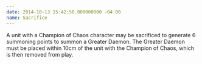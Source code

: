 ```yaml
---
date: 2014-10-13 15:42:50.000000000 -04:00
name: Sacrifice
---
```

A unit with a Champion of Chaos character may be sacrificed to generate 6 summoning points to summon a Greater Daemon. The Greater Daemon must be placed within 10cm of the unit with the Champion of Chaos, which is then removed from play.